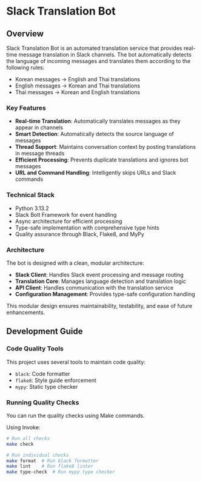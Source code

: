 # Slack Translation Bot

## Overview

Slack Translation Bot is an automated translation service that provides real-time message translation in Slack channels. The bot automatically detects the language of incoming messages and translates them according to the following rules:

- Korean messages → English and Thai translations
- English messages → Korean and Thai translations
- Thai messages → Korean and English translations

### Key Features

- **Real-time Translation**: Automatically translates messages as they appear in channels
- **Smart Detection**: Automatically detects the source language of messages
- **Thread Support**: Maintains conversation context by posting translations in message threads
- **Efficient Processing**: Prevents duplicate translations and ignores bot messages
- **URL and Command Handling**: Intelligently skips URLs and Slack commands

### Technical Stack

- Python 3.13.2
- Slack Bolt Framework for event handling
- Async architecture for efficient processing
- Type-safe implementation with comprehensive type hints
- Quality assurance through Black, Flake8, and MyPy

### Architecture

The bot is designed with a clean, modular architecture:

- **Slack Client**: Handles Slack event processing and message routing
- **Translation Core**: Manages language detection and translation logic
- **API Client**: Handles communication with the translation service
- **Configuration Management**: Provides type-safe configuration handling

This modular design ensures maintainability, testability, and ease of future enhancements.

## Development Guide

### Code Quality Tools

This project uses several tools to maintain code quality:

- `black`: Code formatter
- `flake8`: Style guide enforcement
- `mypy`: Static type checker

### Running Quality Checks

You can run the quality checks using Make commands.

Using Invoke:
```bash
# Run all checks
make check

# Run individual checks
make format  # Run black formatter
make lint    # Run flake8 linter
make type-check  # Run mypy type checker
```
